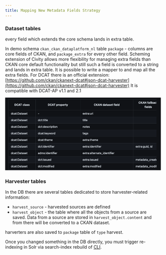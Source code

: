 ```yaml
---
title: Mapping New Metadata Fields Strategy
---
```

<!--
SPDX-FileCopyrightText: 2024 Stichting Health-RI
SPDX-FileContributor: PNED G.I.E.

SPDX-License-Identifier: CC-BY-4.0
-->

### Dataset tables

every field which extends the core schema lands in extra table.

In demo schema `ckan_ckan_dataplatform_nl` table `package` - columns are core fields of CKAN, and `package_extra` for every other field. Scheming extension of Civity allows more flexibility for managing extra fields than CKAN core default functionality but still such a field is converted to a string and lands in extra table. It is possible to write a mapper to and map all the extra fields. For DCAT there is an official extension:  
[https://github.com/ckan/ckanext-dcat#json-dcat-harvester](https://github.com/ckan/ckanext-dcat#json-dcat-harvester) It is compatible with DCAT-AP v1.1 and 2.1

![Mapping](./mapping.png)

### Harvester tables

In the DB there are several tables dedicated to store harvester-related information:

* `harvest_source` - harvested sources are defined
* `harvest_object` - the table where all the objects from a source are saved. Data from a source are stored in `harvest_object.content` and from there will be converted to a CKAN dataset.

harverters are also saved to `package` table of `type` harvest.

Once you changed something in the DB directly, you must trigger re-indexing in Solr via search-index rebuild of [CLI](https://docs.ckan.org/en/2.9/maintaining/cli.html).
